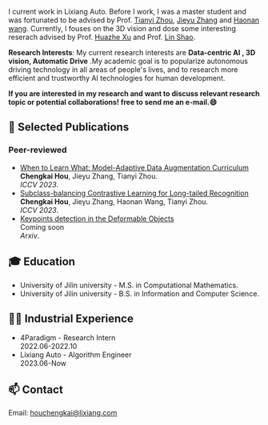 I current work in Lixiang Auto. Before I work, I was a master student and was fortunated to be advised by Prof. [Tianyi Zhou](https://tianyizhou.github.io/), [Jieyu Zhang](https://jieyuz2.github.io/) and [Haonan wang](https://charles-haonan-wang.me/). Currently, I fouses on the 3D vision and dose some interesting reserach advised by Prof. [Huazhe Xu](http://hxu.rocks/) and Prof. [Lin Shao](https://linsats.github.io/). 

**Research Interests**: My current research interests are **Data-centric AI , 3D vision, Automatic Drive** .My academic goal is to popularize autonomous driving technology in all areas of people's lives, and to research more efficient and trustworthy AI technologies for human development.

**If you are interested in my research and want to discuss relevant research topic or potential collaborations! free to send me an e-mail.:smile:**

## 📝 Selected Publications

### Peer-reviewed
- [When to Learn What: Model-Adaptive Data Augmentation Curriculum]()
<br>**Chengkai Hou**, Jieyu Zhang, Tianyi Zhou.
<br>*ICCV 2023*.
- [Subclass-balancing Contrastive Learning for Long-tailed Recognition]()
<br>**Chengkai Hou**, Jieyu Zhang, Haonan Wang, Tianyi Zhou.
<br>*ICCV 2023*.
- [Keypoints detection in the Deformable Objects ]()
<br> Coming soon
<br>*Arxiv*.



## 🎓 Education
- University of Jilin university - M.S. in Computational Mathematics. 
- University of Jilin university - B.S. in Information and Computer Science. 

## 👨‍💻 Industrial Experience
- 4Paradigm  - Research Intern
<br> 2022.06-2022.10
- Lixiang Auto - Algorithm Engineer
<br> 2023.06-Now


## 📫 Contact
Email: houchengkai@lixiang.com

